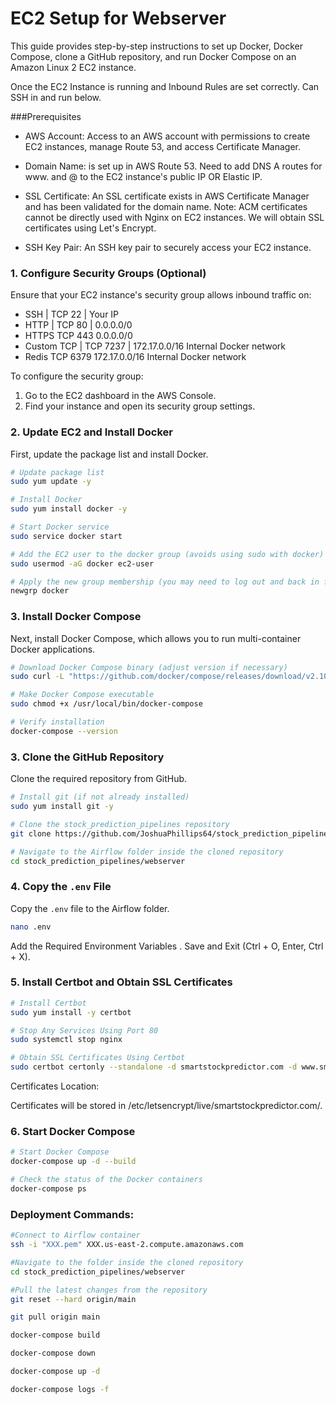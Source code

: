 # EC2 Setup for Webserver

This guide provides step-by-step instructions to set up Docker, Docker Compose, clone a GitHub repository, and run Docker Compose on an Amazon Linux 2 EC2 instance.

Once the EC2 Instance is running and Inbound Rules are set correctly. Can SSH in and run below.

###Prerequisites
- AWS Account: Access to an AWS account with permissions to create EC2 instances, manage Route 53, and access Certificate Manager.

- Domain Name: is set up in AWS Route 53. Need to add DNS A routes for www. and @ to the EC2 instance's public IP OR Elastic IP.

- SSL Certificate: An SSL certificate exists in AWS Certificate Manager and has been validated for the domain name. 
Note: ACM certificates cannot be directly used with Nginx on EC2 instances. We will obtain SSL certificates using Let's Encrypt.

- SSH Key Pair: An SSH key pair to securely access your EC2 instance.

### 1. Configure Security Groups (Optional)

Ensure that your EC2 instance's security group allows inbound traffic on:

- SSH | TCP	22 | Your IP	
- HTTP | TCP 80 | 0.0.0.0/0	
- HTTPS	TCP	443	0.0.0.0/0	
- Custom TCP | TCP	7237 | 172.17.0.0/16	Internal Docker network
- Redis	TCP	6379	172.17.0.0/16	Internal Docker network

To configure the security group:
1. Go to the EC2 dashboard in the AWS Console.
2. Find your instance and open its security group settings.

### 2. Update EC2 and Install Docker

First, update the package list and install Docker.

```bash
# Update package list
sudo yum update -y

# Install Docker
sudo yum install docker -y

# Start Docker service
sudo service docker start

# Add the EC2 user to the docker group (avoids using sudo with docker)
sudo usermod -aG docker ec2-user

# Apply the new group membership (you may need to log out and back in for this to take effect)
newgrp docker
```

### 3. Install Docker Compose

Next, install Docker Compose, which allows you to run multi-container Docker applications.

```bash
# Download Docker Compose binary (adjust version if necessary)
sudo curl -L "https://github.com/docker/compose/releases/download/v2.10.1/docker-compose-$(uname -s)-$(uname -m)" -o /usr/local/bin/docker-compose

# Make Docker Compose executable
sudo chmod +x /usr/local/bin/docker-compose

# Verify installation
docker-compose --version
```

### 3. Clone the GitHub Repository

Clone the required repository from GitHub.

```bash
# Install git (if not already installed)
sudo yum install git -y

# Clone the stock_prediction_pipelines repository
git clone https://github.com/JoshuaPhillips64/stock_prediction_pipelines.git

# Navigate to the Airflow folder inside the cloned repository
cd stock_prediction_pipelines/webserver
```

### 4. Copy the `.env` File

Copy the `.env` file to the Airflow folder.

```bash
nano .env
```

Add the Required Environment Variables . Save and Exit (Ctrl + O, Enter, Ctrl + X).

### 5. Install Certbot and Obtain SSL Certificates

```bash
# Install Certbot
sudo yum install -y certbot

# Stop Any Services Using Port 80
sudo systemctl stop nginx

# Obtain SSL Certificates Using Certbot
sudo certbot certonly --standalone -d smartstockpredictor.com -d www.smartstockpredictor.com
```
Certificates Location:

Certificates will be stored in /etc/letsencrypt/live/smartstockpredictor.com/.

### 6. Start Docker Compose

```bash
# Start Docker Compose
docker-compose up -d --build

# Check the status of the Docker containers
docker-compose ps
```

### Deployment Commands:

```bash
#Connect to Airflow container
ssh -i "XXX.pem" XXX.us-east-2.compute.amazonaws.com

#Navigate to the folder inside the cloned repository
cd stock_prediction_pipelines/webserver

#Pull the latest changes from the repository
git reset --hard origin/main

git pull origin main

docker-compose build

docker-compose down

docker-compose up -d

docker-compose logs -f
```





